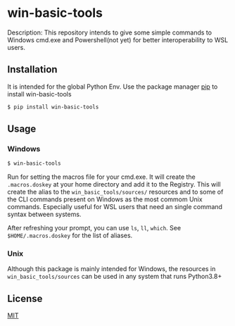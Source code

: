 # win-basic-tools

Description:
This repository intends to give some simple commands to Windows cmd.exe and Powershell(not yet) for better interoperability to WSL users.

## Installation

It is intended for the global Python Env.
Use the package manager [pip](https://pip.pypa.io/en/stablw/) to install win-basic-tools

~~~bash
$ pip install win-basic-tools
~~~

## Usage

### Windows

~~~bash
$ win-basic-tools
~~~

Run for setting the macros file for your cmd.exe. It will create the `.macros.doskey` at your home directory and add it to the Registry.
This will create the alias to the `win_basic_tools/sources/` resources and to some of the CLI commands present on Windows as the most commom Unix commands. Especially useful for WSL users that need an single command syntax between systems.

After refreshing your prompt, you can use `ls`, `ll`, `which`. See `$HOME/.macros.doskey` for the list of aliases.

### Unix

Although this package is mainly intended for Windows, the resources in `win_basic_tools/sources` can be used in any system that runs Python3.8+


## License

[MIT](https://choosealicense.com/licenses/mit/)

